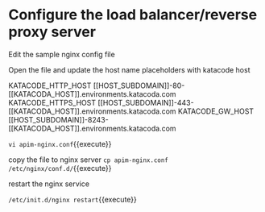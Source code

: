 # Configure the load balancer/reverse proxy server

Edit the sample nginx config file

Open the file and update the host name placeholders with katacode host

KATACODE_HTTP_HOST
[[HOST_SUBDOMAIN]]-80-[[KATACODA_HOST]].environments.katacoda.com
KATACODE_HTTPS_HOST
[[HOST_SUBDOMAIN]]-443-[[KATACODA_HOST]].environments.katacoda.com
KATACODE_GW_HOST
[[HOST_SUBDOMAIN]]-8243-[[KATACODA_HOST]].environments.katacoda.com

`vi apim-nginx.conf`{{execute}}

copy the file to nginx server
`cp apim-nginx.conf /etc/nginx/conf.d/`{{execute}}

restart the nginx service

`/etc/init.d/nginx restart`{{execute}}

